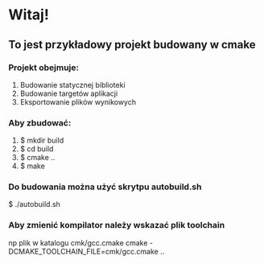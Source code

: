 Witaj!
======

## To jest przykładowy projekt budowany w cmake

### Projekt obejmuje:
1. Budowanie statycznej biblioteki
2. Budowanie targetów aplikacji
3. Eksportowanie plików wynikowych

### Aby zbudować:
1. $ mkdir build
2. $ cd build
3. $ cmake ..
4. $ make

### Do budowania można użyć skrytpu autobuild.sh
$ ./autobuild.sh

### Aby zmienić kompilator należy wskazać plik toolchain
np plik w katalogu cmk/gcc.cmake
cmake -DCMAKE_TOOLCHAIN_FILE=cmk/gcc.cmake ..
 
